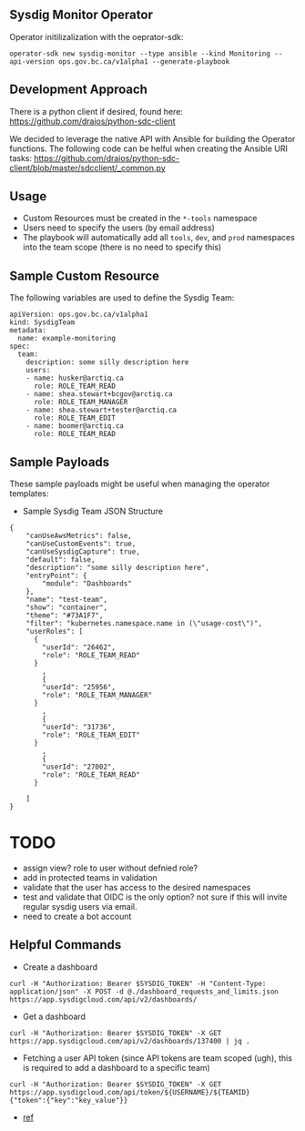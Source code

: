 ## Sysdig Monitor Operator

Operator initilizalization with the oeprator-sdk: 

```
operator-sdk new sysdig-monitor --type ansible --kind Monitoring --api-version ops.gov.bc.ca/v1alpha1 --generate-playbook
```

## Development Approach
There is a python client if desired, found here: https://github.com/draios/python-sdc-client

We decided to leverage the native API with Ansible for building the Operator functions. The following code can be helful when creating the Ansible URI tasks: https://github.com/draios/python-sdc-client/blob/master/sdcclient/_common.py

## Usage
- Custom Resources must be created in the `*-tools` namespace
- Users need to specify the users (by email address) 
- The playbook will automatically add all `tools`, `dev`, and `prod` namespaces into the team scope (there is no need to specify this)


## Sample Custom Resource
The following variables are used to define the Sysdig Team:

```
apiVersion: ops.gov.bc.ca/v1alpha1
kind: SysdigTeam
metadata:
  name: example-monitoring
spec:
  team: 
    description: some silly description here 
    users:
    - name: husker@arctiq.ca
      role: ROLE_TEAM_READ 
    - name: shea.stewart+bcgov@arctiq.ca
      role: ROLE_TEAM_MANAGER
    - name: shea.stewart+tester@arctiq.ca
      role: ROLE_TEAM_EDIT
    - name: boomer@arctiq.ca
      role: ROLE_TEAM_READ 

```
## Sample Payloads
These sample payloads might be useful when managing the operator templates: 

- Sample Sysdig Team JSON Structure
```
{   
    "canUseAwsMetrics": false,
    "canUseCustomEvents": true,
    "canUseSysdigCapture": true,
    "default": false,
    "description": "some silly description here",
    "entryPoint": {
        "module": "Dashboards"
    },
    "name": "test-team",
    "show": "container",
    "theme": "#73A1F7",
    "filter": "kubernetes.namespace.name in (\"usage-cost\")",
    "userRoles": [
      {
        "userId": "26462",
        "role": "ROLE_TEAM_READ"
      }
        ,
        {
        "userId": "25956",
        "role": "ROLE_TEAM_MANAGER"
      }
        ,
        {
        "userId": "31736",
        "role": "ROLE_TEAM_EDIT"
      }
        ,
        {
        "userId": "27002",
        "role": "ROLE_TEAM_READ"
      }
       
    ]
}
```

# TODO
- assign view? role to user without defnied role? 
- add in protected teams in validation
- validate that the user has access to the desired namespaces
- test and validate that OIDC is the only option? not sure if this will invite regular sysdig users via email. 
- need to create a bot account

## Helpful Commands

- Create a dashboard
```shell
curl -H "Authorization: Bearer $SYSDIG_TOKEN" -H "Content-Type: application/json" -X POST -d @./dashboard_requests_and_limits.json https://app.sysdigcloud.com/api/v2/dashboards/ 
```
- Get a dashboard
```shell
curl -H "Authorization: Bearer $SYSDIG_TOKEN" -X GET https://app.sysdigcloud.com/api/v2/dashboards/137400 | jq .
```

- Fetching a user API token (since API tokens are team scoped (ugh), this is required to add a dashboard to a specific team)
```shell
curl -H "Authorization: Bearer $SYSDIG_TOKEN" -X GET https://app.sysdigcloud.com/api/token/${USERNAME}/${TEAMID}
{"token":{"key":"key_value"}}
```
- [ref](https://raw.githubusercontent.com/draios/python-sdc-client/master/sdcclient/_common.py)